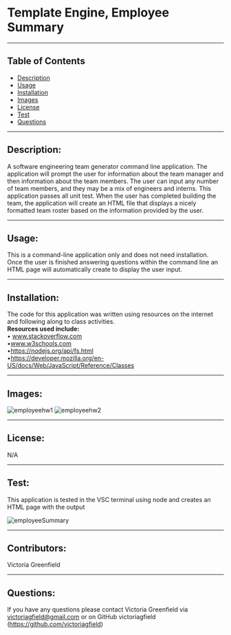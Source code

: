 # Template Engine, Employee Summary

  <hr>

  ## Table of Contents
  * [Description](#description)
  * [Usage](#usage)
  * [Installation](#installation)
  * [Images](#images)
  * [License](#license)
  * [Test](#test)
  * [Questions](#questions)

  <hr>

  ## Description: 
   A software engineering team generator command line application. The application will prompt the user for information about the team manager and then information about the team members. The user can input any number of team members, and they may be a mix of engineers and interns. This application passes all unit test. When the user has completed building the team, the application will create an HTML file that displays a nicely formatted team roster based on the information provided by the user.
 

   <hr>

  ## Usage: 
   This is a command-line application only and does not need installation. Once the user is finished answering questions within the command line an HTML page will automatically create to display the user input.


   <hr>

   ## Installation: 
   The code for this application was written using resources on the internet and following along to class activities.<br>
  <b> Resources used include: </b><br>
  • www.stackoverflow.com <br>
  •www.w3schools.com <br>
  •https://nodejs.org/api/fs.html <br>
  •https://developer.mozilla.org/en-US/docs/Web/JavaScript/Reference/Classes <br>
   
   <hr>
   
   ## Images:
![employeehw1](https://user-images.githubusercontent.com/66035385/91758221-a2af1f00-eb9d-11ea-90d5-864593411d7f.jpg)
![employeehw2](https://user-images.githubusercontent.com/66035385/91758224-a347b580-eb9d-11ea-9028-d2fe79ec8b7d.jpg) 



   <hr>

   ## License: 
   N/A


   <hr>

   ## Test: 
   This application is tested in the VSC terminal using node and creates an HTML page with the output
   
  ![employeeSummary](https://user-images.githubusercontent.com/66035385/91759667-09cdd300-eba0-11ea-89e2-5fd912d2e342.gif)



   <hr>

   ## Contributors: 
   Victoria Greenfield


   <hr>

## Questions: 
If you have any questions please contact Victoria Greenfield via victoriagfield@gmail.com or on GitHub victoriagfield (https://github.com/victoriagfield)

